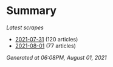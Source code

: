 # Summary
*Latest scrapes*
* [2021-07-31](https://github.com/nuuuwan/news_lk/blob/data/news_lk.2021-07-31.json) (120 articles)
* [2021-08-01](https://github.com/nuuuwan/news_lk/blob/data/news_lk.2021-08-01.json) (77 articles)

*Generated at 06:08PM, August 01, 2021*